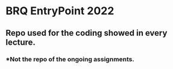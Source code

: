# BRQ EntryPoint 2022


## Repo used for the coding showed in every lecture.

### *Not the repo of the ongoing assignments. 
